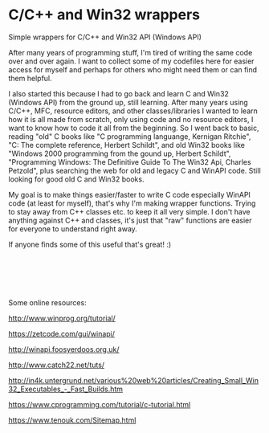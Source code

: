 # C/C++ and Win32 wrappers
Simple wrappers for C/C++ and Win32 API (Windows API)

After many years of programming stuff, I'm tired of writing the same code over and over again.
I want to collect some of my codefiles here for easier access for myself and perhaps for others who might need them or can find them helpful.

I also started this because I had to go back and learn C and Win32 (Windows API) from the ground up, still learning.
After many years using C/C++, MFC, resource editors, and other classes/libraries I wanted to learn how it is all made from scratch, only using code and no resource editors, I want to know how to code it all from the beginning.
So I went back to basic, reading "old" C books like "C programming languange, Kernigan Ritchie", "C: The complete reference, Herbert Schildt", and old Win32 books like "Windows 2000 programming from the gound up, Herbert Schildt", "Programming Windows: The Definitive Guide To The Win32 Api, Charles Petzold", plus searching the web for old and legacy C and WinAPI code. Still looking for good old C and Win32 books.

My goal is to make things easier/faster to write C code especially WinAPI code (at least for myself), that's why I'm making wrapper functions.
Trying to stay away from C++ classes etc. to keep it all very simple. I don't have anything against C++ and classes, it's just that "raw" functions are easier for everyone to understand right away.

If anyone finds some of this useful that's great!
:)

<br><br><br><br><br>
Some online resources:

http://www.winprog.org/tutorial/

https://zetcode.com/gui/winapi/

http://winapi.foosyerdoos.org.uk/

http://www.catch22.net/tuts/

http://in4k.untergrund.net/various%20web%20articles/Creating_Small_Win32_Executables_-_Fast_Builds.htm

https://www.cprogramming.com/tutorial/c-tutorial.html

https://www.tenouk.com/Sitemap.html

